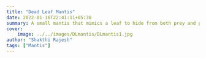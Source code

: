 ```yaml
---
title: "Dead Leaf Mantis"
date: 2022-01-16T22:41:11+05:30
summary: A small mantis that mimics a leaf to hide from both prey and predators...
cover:
    image: ../../images/DLmantis/DLmantis1.jpg
author: "Shakthi Rajesh"
tags: ["Mantis"]
---
```

